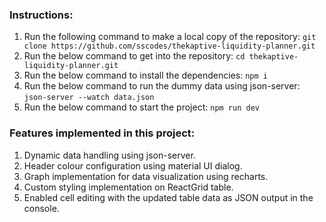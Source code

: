### Instructions:

1. Run the following command to make a local copy of the repository:
   `git clone https://github.com/sscodes/thekaptive-liquidity-planner.git`
2. Run the below command to get into the repository:
   `cd thekaptive-liquidity-planner.git`
3. Run the below command to install the dependencies:
   `npm i`
4. Run the below command to run the dummy data using json-server:
   `json-server --watch data.json`
5. Run the below command to start the project:
   `npm run dev`

### Features implemented in this project:

1. Dynamic data handling using json-server.
2. Header colour configuration using material UI dialog.
3. Graph implementation for data visualization using recharts.
4. Custom styling implementation on ReactGrid table.
5. Enabled cell editing with the updated table data as JSON output in the console.
